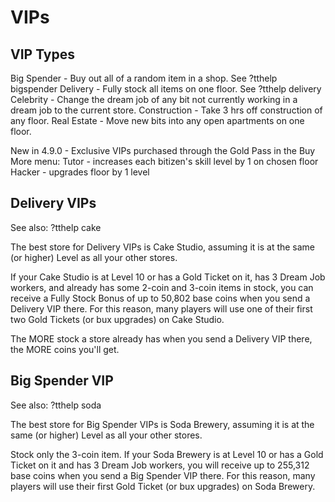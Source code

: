 # VIPs

## VIP Types

Big Spender - Buy out all of a random item in a shop.  See ?tthelp bigspender
Delivery - Fully stock all items on one floor.  See ?tthelp delivery
Celebrity - Change the dream job of any bit not currently working in a dream job to the current store.
Construction - Take 3 hrs off construction of any floor.
Real Estate - Move new bits into any open apartments on one floor.

New in 4.9.0 - Exclusive VIPs purchased through the Gold Pass in the Buy More menu:
Tutor - increases each bitizen's skill level by 1 on chosen floor
Hacker - upgrades floor by 1 level

## Delivery VIPs

See also:
?tthelp cake

The best store for Delivery VIPs is Cake Studio, assuming it is at the same (or higher) Level as all your other stores.

If your Cake Studio is at Level 10 or has a Gold Ticket on it, has 3 Dream Job workers, and already has some 2-coin and 3-coin items in stock, you can receive a Fully Stock Bonus of up to 50,802 base coins when you send a Delivery VIP there. For this reason, many players will use one of their first two Gold Tickets (or bux upgrades) on Cake Studio.

The MORE stock a store already has when you send a Delivery VIP there, the MORE coins you'll get.

## Big Spender VIP

See also:
?tthelp soda

The best store for Big Spender VIPs is Soda Brewery, assuming it is at the same (or higher) Level as all your other stores.

Stock only the 3-coin item. If your Soda Brewery is at Level 10 or has a Gold Ticket on it and has 3 Dream Job workers, you will receive up to 255,312 base coins when you send a Big Spender VIP there. For this reason, many players will use their first Gold Ticket (or bux upgrades) on Soda Brewery.
